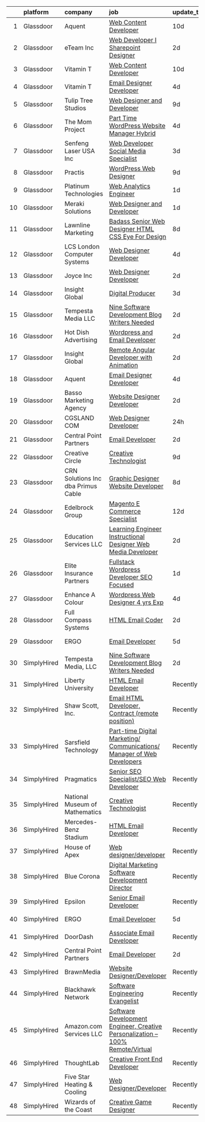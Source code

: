 

|    | platform    | company                              | job                                                                                                                                                                                                                                                                                                                                                                                                                                                                                                                                                                                                                                                                                                                                                                                                                                                                                                                                                                                                                                                                                                                             | update_time   | location           |
|---:|:------------|:-------------------------------------|:--------------------------------------------------------------------------------------------------------------------------------------------------------------------------------------------------------------------------------------------------------------------------------------------------------------------------------------------------------------------------------------------------------------------------------------------------------------------------------------------------------------------------------------------------------------------------------------------------------------------------------------------------------------------------------------------------------------------------------------------------------------------------------------------------------------------------------------------------------------------------------------------------------------------------------------------------------------------------------------------------------------------------------------------------------------------------------------------------------------------------------|:--------------|:-------------------|
|  1 | Glassdoor   | Aquent                               | [Web Content Developer](https://www.glassdoor.com/partner/jobListing.htm?pos=124&ao=1110586&s=58&guid=000001829b1aaea5821d7360d7caed5a&src=GD_JOB_AD&t=SR&vt=w&cs=1_04170a06&cb=1660459593767&jobListingId=1008051207584&cpc=AC285F3A3ECA6BB0&jrtk=3-0-1gadhlbmgi6gm801-1gadhlbn2j4i4800-e08a8f8f348d910f--6NYlbfkN0DMrcEu7yrtATojKJA7cEzGQ3FdRGWLh0CZQInL4ECGI9gD0Wolx9R2EDT7B77c2cRSY10wi-ePXNheSG7gDjxa5FNCFbNmEIeasKKYA0ugIgJ5M5hiwxoAqjcchqTo84j-mAea4vEC6WHXpYSprIu2IMoIXs7a8Uf5aMXHaokhYSKULIbDz-AAjx0EMLIf5oU7z6tyZi9Yk14xp29Llkp76MP4WF1_2p7yzE1S6p8CExnTVi-1_P3DpEYcn25zbwxTuykT-Tttz2_AwP6YPUuKQaOF7KUdiBzQBOaWzSVoezFFPxP4Fdvbk5W68AUqQD3WYDeUjMqQzvia9UHSOO1vzLj5YyITh02_6CB-L1Kk3xT4ZPH34xFrHL5XKKpvWjm-SQExRIxexPHs3v_zNbgUsADd6VtRBGA7PgnWTZA0BCTguqOOTdCbc_m8Z0uO8X4Xgg-9fLBWFBHy-IGBLB1J)                                                                                                                                                                                                                                                                                                                     | 10d           | Remote             |
|  2 | Glassdoor   | eTeam Inc                            | [Web Developer I  Sharepoint Designer](https://www.glassdoor.com/partner/jobListing.htm?pos=120&ao=1110586&s=58&guid=000001829b1aaea5821d7360d7caed5a&src=GD_JOB_AD&t=SR&vt=w&ea=1&cs=1_b69a84f1&cb=1660459593767&jobListingId=1008066878548&cpc=8795CF9063CD573D&jrtk=3-0-1gadhlbmgi6gm801-1gadhlbn2j4i4800-850d932022c0bcc9--6NYlbfkN0Dtmpfj98iB4C0jJJOWen3Era3IQfJzNZ4PFwBIKpo80E20bU78zJ3qEgsYTK5DSPzuclvV91SisNWEKTRqgjREJl8qL5FgOUjzi02qgR1gqdgVoYCVdoiSQWs_6sV0PbQu6hjJGDTziVQRi1HM42vBckjptE7aIC_lp1RQcBvCaDRqAl_A3ENu8PewGKQpueUrpBNZF0hJ3gFU9ApUISULzB_dKIINuwFpACu57_mH6RtOx6SZOvAo3Y5No0N_8wAoI5iP2MpwTbJ514s4JXgUoZIGf-Xx_VENJaob9l75iVcjOSMSYVE3dKVo6HHhXu2ppfEz3mmA3LI-6nFZeRFcXCwv68NhMGCy2hClitW3oW8EgeA-XSN11hH1beFdRgqfsKvtgWlb9kEWmiSGDXH72Gj4wQqOcPu2obvZpGO5XoNE5yTFA4i52iBzJ1foU1_kY8rUZakn5ru4YmRpWZSkeTxj0XRQrRQOY_vkmkuuAK1UU2qBbSetDE6svnXSUqgyRmZk23byWQ%3D%3D)                                                                                                                                                                                                                                     | 2d            | Hartford, CT       |
|  3 | Glassdoor   | Vitamin T                            | [Web Content Developer](https://www.glassdoor.com/partner/jobListing.htm?pos=121&ao=1110586&s=58&guid=000001829b1aaea5821d7360d7caed5a&src=GD_JOB_AD&t=SR&vt=w&cs=1_bb05c748&cb=1660459593767&jobListingId=1008050982939&cpc=654405A9B1E0A9F5&jrtk=3-0-1gadhlbmgi6gm801-1gadhlbn2j4i4800-9b47c492056784e2--6NYlbfkN0DMrcEu7yrtATojKJA7cEzGQ3FdRGWLh0CZQInL4ECGI6k5tN82kdM0OKoro5eXmjo25juUC15Bn1G4cRfi3ZWomLUombBVxYksRzLeiExQ_4Fim0RwU85ePscBrQDtHdwzZP8Ab7NonE8C-l656Cy7HQTPgWnq-6cWRaaH_V60TszySHySGKTXPFNl8PKXmV5Gccqip5gMVZe-8_hqh6-yKxYMIpHHmAv-LAz7YmSuVv6ldQZFrXsvtJmIN970Cw7Gjr4aomCnQ4USRKWOsxo0C8UZMJcBhwx1G0oETMl0VQg4GQZXap-CQwZ2E7BAgTuTaZznMopDWX_2azktbsKXPMFcxuikDW3TKMsOBmQ4t4ZZLFKTsOVSTBXJiEjdxJhBpdAghN5nVDufk5BLPHC--f8QahyhNk74435n8F2UBBMbjjwyPta8TxwoTsX5Rg1XebeBEHPEqbM5b4qqQ6IbS6oiMvOCi5Y%3D)                                                                                                                                                                                                                                                                                                       | 10d           | Remote             |
|  4 | Glassdoor   | Vitamin T                            | [Email Designer   Developer](https://www.glassdoor.com/partner/jobListing.htm?pos=119&ao=1110586&s=58&guid=000001829b1aaea5821d7360d7caed5a&src=GD_JOB_AD&t=SR&vt=w&cs=1_689a7479&cb=1660459593767&jobListingId=1008063446663&cpc=6FC5BA77C9A4CD78&jrtk=3-0-1gadhlbmgi6gm801-1gadhlbn2j4i4800-d4692659256fa42c--6NYlbfkN0DMrcEu7yrtATojKJA7cEzGQ3FdRGWLh0CZQInL4ECGI6k5tN82kdM0cJmh4vC7GggoaDpZF-uGe_M1NRG9meqqrMiqmAibSBPx91WqWCDd7pX7v9No6_bR947IRTmNSOrdi9g-FXlm5MpCL9DmphcIF52SZa-kB9RfDg1t5yECEnkIAyIrslKjp8A7bfe4Vo0IU6--5L_h8bV97sU3jqEYuitSXHEVawgMVNWwUIVN6v8wgd0B_NgXca3EB0lVDtvfMvs5_PpWqLhBVBIxHMlU2EnvFfYRDEvyl8JARuUHeQ1FKlJj5sBM3DAJUZK-6LRnjLbkoXy3jIA42Nyk2553VNB1i8EGqpynDx88rbdSe7XM48YgzZPHaBZdW3YiiPcYUa-ZWtdFCjCSK8W3TMj4K5h7xv8gH3GzRF2grsBR8Q3c3b6RCfTS3xVX_-5WzSEKYJVhqmHy28_FsigHcAoXePGuqzDjfwH3iwfDSxo6fQ%3D%3D)                                                                                                                                                                                                                                                                                    | 4d            | McLean, VA         |
|  5 | Glassdoor   | Tulip Tree Studios                   | [Web Designer and Developer](https://www.glassdoor.com/partner/jobListing.htm?pos=102&ao=1110586&s=58&guid=000001829b1aaea5821d7360d7caed5a&src=GD_JOB_AD&t=SR&vt=w&ea=1&cs=1_a09b61da&cb=1660459593765&jobListingId=1008053123117&cpc=EE82F4BE751B39CD&jrtk=3-0-1gadhlbmgi6gm801-1gadhlbn2j4i4800-66a68536ebef2826--6NYlbfkN0COoXx2nxHvtA1izLE8Ox-kfM4KUiiZET2Bg0Ps5ZbvlsQIhhyaNVvcHwgVzbqD8LdjVOZjFQOYQN3zE4BXJAyIFSvndfwa_99TzOZtbWnRVvjwIuEO7m7j2Ulrp0DEABaF0CE12zPezSZ3wvzUOzl8sjC0bk7XygatiRKUvgwZlhxaXtHKjn52bmk41A8sza9-K5GRMHFyjAwjuh_murlCK8mnYaqc34FH87P7qW97JV_IXnfKuIuSmAkHH6RgvA18udaem3F3m237ObOKPKPXCKVxEcVS-rQ1Q5e4xqCW-NIOf5Bg1fDc_LO0Hv_u4scX3PiZuKAbS56TIJDaML_EoukJp0yoAJDWxrKAPRVqEcbkNYNf8YqEf1QOLqSlV51r1qt_G6c5LlAPmeivbZpFeTKmQGhC0OUrcS-uz-FQNVKvTTg15yUiDaKWrzNcfo4CMvIZm3OO_jdeb8HVOdxhgnWJytp7BgThzGV31ts8eNQcjF79CrSZhdulUtoUSg7Y_fffj1-0ag%3D%3D)                                                                                                                                                                                                                                               | 9d            | Rochester, MN      |
|  6 | Glassdoor   | The Mom Project                      | [Part Time WordPress Website Manager  Hybrid ](https://www.glassdoor.com/partner/jobListing.htm?pos=122&ao=1110586&s=58&guid=000001829b1aaea5821d7360d7caed5a&src=GD_JOB_AD&t=SR&vt=w&cs=1_64338abc&cb=1660459593767&jobListingId=1008063735996&cpc=217C45A42544DB93&jrtk=3-0-1gadhlbmgi6gm801-1gadhlbn2j4i4800-51526ddf96e05bc0--6NYlbfkN0BDp_epf89aHDQhKpPegNJQ_ldQpEFZQsM9OcONMGxWx6pU56EKHF58QjVdAUvn2gU2f5yzB9930gsr5Zr_xze-1fALJfcr5vluw9pBvd9gRwHbYBFcpw_bYZ-hFABK_akEAEhbg5zY0I8IHsog4-8nbFNe_EVeY-Q1xLHdvL48WHP-wpejyWF1a2zJQOHyWYLEuWV1JMHtofaRjkLHlLM0zj-Fw_WFNO2d5p9JEmrTqYBRSLG-N7Cjl8iXaXMblkl3CyIr4YguVNU2S9i1ixy3_zrvuy_SiDMwYAP8vDWdQvJAoaxQYRO7_IfN2smxX1S7qNPipG3tGl_8cM69e8GVLiIOJ8kb4JjIKDrTtdw19Vbw1DNfWhLJ3W5fayn5eXxkNQV8WGUReCEQpWQNntreT8_1dWuh1XR7z4ePpvUinWjDaGHPf3-KGed2rG4I3mxscEsvQRjMzOy_K5ogvZTS0gF5GZc-PWMoi2mqw6wJqlp8zUr1NhyGRV7mtrKWpXVmkh6ZRzJk02XuPrX4dyiiHHmKs5lBak7ObjtUb9LYlhfLWuqBnRlQNNBKnuBasmk9JFlvxOLIYw%3D%3D)                                                                                                                                                                  | 4d            | Dublin, OH         |
|  7 | Glassdoor   | Senfeng Laser USA Inc                | [Web Developer  Social Media Specialist](https://www.glassdoor.com/partner/jobListing.htm?pos=112&ao=1110586&s=58&guid=000001829b1aaea5821d7360d7caed5a&src=GD_JOB_AD&t=SR&vt=w&ea=1&cs=1_e009c6ff&cb=1660459593766&jobListingId=1008065893392&cpc=C3517E2410EFB392&jrtk=3-0-1gadhlbmgi6gm801-1gadhlbn2j4i4800-69604992de81714b--6NYlbfkN0Dx3r3E47sSe5bB3PIy1uzBZvlB7xy2NhfhZMlxQTsxrHvJuYZkuOAOolgM0RwwxFCUzk4WQx86HjZI4gUgx1C0oF6J0TbaPQPyt0QwcdVyAoCHhtnKoCAwe2uWQZDVyb42gfhggtBMSeQF_kTTK4cI21rqjrfWfVy7aWXOh3yapdlN40EuEuEidONbB7P4xOUS82s510hUGUNd5xs1fsQpKorMurlXp7n3qgdqwM4Q9p0JIhfL3_Y5u3FgnCncpk-FM_1JB-1IS1-cMAZ8NIbL-MUJ5VM5E-3p0cib-M1Nqpv_88ixp5wgPzc10CrxH3GgeQhhg79UoZOXhVRXEMoNTrklwLx3p8ymm-dMa4cMTOwOjrPHjJ8nar6caW6i7Y9duuTsv9CZbRox8GAc2ZfN_39MjPSz9vjG5bRJvSN702OFz_3cdXGCDYk4L6DQwiN64Cgtlgz-KD55qD_96W-0XgwqQxrX_95zJUeywf6ID_Hkh3dREDI1MEAyW0ZTiHA6LoRcZ4eQrA%3D%3D)                                                                                                                                                                                                                                   | 3d            | Los Angeles, CA    |
|  8 | Glassdoor   | Practis                              | [WordPress Web Designer](https://www.glassdoor.com/partner/jobListing.htm?pos=109&ao=1110586&s=58&guid=000001829b1aaea5821d7360d7caed5a&src=GD_JOB_AD&t=SR&vt=w&ea=1&cs=1_6c670f04&cb=1660459593766&jobListingId=1008053236840&cpc=BCE4811A78D39AF3&jrtk=3-0-1gadhlbmgi6gm801-1gadhlbn2j4i4800-4709916196b0808f--6NYlbfkN0CPEiJEzZq4I_K6S6Q9VC1QMfIsI0INZ1UYi7vjgDL48QRk5qILklQZyI_X4mMYNn4bS8bF4pxav5LPXvgsu5g7_R9o6wXu4IwXadgRs1jeeQ1nYIflNrybwF9-AhUDNDFtZA2IYsyjXupz4RPFN_xoSt0UQG2LLce7T_DEL3XRQVLVAEUQ6yKr2cGfwoE6Hzjj-t45G-zqoSC7G4lhXLjOrNQhnfXNCMKmMfHG6IMhNbQ4EjUjFZiKFCbbJ6PTvl8WV0dsLRoT5ox8YtA9s0CtxmiXJVmruQJnyZBqurirStLT9HKkfQDLz0aDBBzoVUwgM42IGBW4seqzrm4xJr03q3I31ROevsNbtxypJT358nXyYSaiSuvCJ-FxvRCo9FhAKmRJI7WPgVAJHwAGnmUWkSNPYcRUbeG_MqM-zdSyaH_9WOu0qI-OzG3CW6-NyTreHSTESp0P_a1G8VFQhJfRTzYgV9UmTr9Uk1_OZRvoPGWzLPPuJr_jqPRxtpGFKhQ%3D)                                                                                                                                                                                                                                                                 | 9d            | Charlotte, NC      |
|  9 | Glassdoor   | Platinum Technologies                | [Web Analytics Engineer](https://www.glassdoor.com/partner/jobListing.htm?pos=113&ao=1110586&s=58&guid=000001829b1aaea5821d7360d7caed5a&src=GD_JOB_AD&t=SR&vt=w&ea=1&cs=1_8168d420&cb=1660459593766&jobListingId=1008067991782&cpc=8507CEB59E1C6AFB&jrtk=3-0-1gadhlbmgi6gm801-1gadhlbn2j4i4800-5bea5c2b1ab209cd--6NYlbfkN0AS3oPsAAmCngCu4U51_2RxXyfS7TdWOFtWPOafNW52IwBtI59ZXPdtHojvQioreHV1eCyLClcTIJuHglHXQYGFPrbYLNKjMSYElkp1vDU5B6GRIJ3ntTEZ8wqUdXjiHri8KgFHTcevVO2ME7px7hB8pIZ9k3huWREFH3y7GXAIcILB01STLbx2WRq02-bbBOc-NUWEDDZtRZ6MICwIxVTi3HYRckjLklfYLniiK2diks3L-mxAIL0bIi3RjCf6jAnB9uWb5SlqwB9oaOhH1-EsczmMEwmN8sy_qDznqt6zbrjhDYRrpPzUApMd82fyP7NCd0JT_oVtuJ8aGgDTGgupDzYV7BHVim4oBTS_ahN3IWz5V_lfpPHhJgLSnDyJlEj__nETSnP6_CX1U0jV-U6FnvPrcYMS77ubyfY56ylU_IpIcNq7ahX1q4frDCjWzXABFOvTu3qhZxP9DJuX__dRe_7kVpX0TAztVOlSuONA2GZuBb3GRb5OKXMTynpM_Cn-1lUauyvLVg%3D%3D)                                                                                                                                                                                                                                                   | 1d            | Remote             |
| 10 | Glassdoor   | Meraki Solutions                     | [Web Designer and Developer](https://www.glassdoor.com/partner/jobListing.htm?pos=114&ao=1110586&s=58&guid=000001829b1aaea5821d7360d7caed5a&src=GD_JOB_AD&t=SR&vt=w&ea=1&cs=1_c2791139&cb=1660459593766&jobListingId=1008068704454&cpc=A0637F14311B9419&jrtk=3-0-1gadhlbmgi6gm801-1gadhlbn2j4i4800-d83a7cdc4a7bc7b4--6NYlbfkN0BWi3eEu-Q0UpxkIUpdrJzmOxHi_XGcoZO2CjQXftiTGI9fTokWfZjTPkpzgBplrcOqyZHjR7weLWGZP9pVPTXtxbQM4GjiFQIzgNcOaz68MD8ziUuvfbAlYFK0a3PY8HM8wDQmHW5FJdNn8qx2kIX_xIepT0cRaZIYFYiB7zIPJw8TNVgIJK19Zb5hkFGsiJcTsncNyO3xRNCr2sRQYGMDBhTr-Sw81LaI3IisMBG6DQMjKS6XJZiwjBVQS-oi4K2IyHPR0WQpVvYK0sx6A-_cV5V1ACUSnOJrvAWIKa5qky-ZEbxWLLwQMTaoasRasdgbhM3pvqCJp-A7cv0yAAC0WtniAN-zQ-Yw02dhMOnjxjRC9Wx9HAHBp2u804FJetkAnllcnhAI8ZrohEfE1tQlbumK4PrXWeXq2vNvjPM9MoS-UmeORUXripIRMTUYufsNmsMgsY8o3Cb4bMmNGAr7Km-muMdZRiMIOu8zmK-EuGX1oPBZOLoNwCZeeSvV95yTtPud3CsUV7kL_jQw79ObKKa6d-rMqL4%3D)                                                                                                                                                                                                                             | 1d            | Pensacola, FL      |
| 11 | Glassdoor   | Lawnline Marketing                   | [Badass Senior Web Designer   HTML  CSS    Eye For Design](https://www.glassdoor.com/partner/jobListing.htm?pos=105&ao=1110586&s=58&guid=000001829b1aaea5821d7360d7caed5a&src=GD_JOB_AD&t=SR&vt=w&ea=1&cs=1_8c481709&cb=1660459593765&jobListingId=1008055504986&cpc=EE82F4BE751B39CD&jrtk=3-0-1gadhlbmgi6gm801-1gadhlbn2j4i4800-beedf142bd72e7de--6NYlbfkN0CSgGTbSPgM0xpgWRkp5SRTexU57Zk_6_bZ18eqb9d2QO3Vmky-PrbzlYQ3wGCUptXUfPF7-NvXvZza9mYbdOcC6hgF7vA05YeNAP8nMcVd58MykOY1Zk4RxVsqD3Cp2FwbNOg3AV1XBaQTSUh3o4BlE9wTEcD8xsSEjjOE_ZXOtqi538Vgseyj7N2bcGRZB4WrnIx9tBDs069VoWiJvWLSuRLNyzy02mvdSiDE_IFF-XAig58DbeU1TKSBumJYrvw8YC_IpHfGSrRZwtlEhqDoe74N-080RPjHVh0IUj6V7nUZREdqr0L06Kt9cjS0TYrbbrO4nEy4jOKZM2QSl_q_2iq3UDqGWhYpDvUQ4cbcJ5bm9-lOAHPJMl_u0N0WHsvLkiw-d4EAo7XLXotZ2iLexhZk8YHH7I6LYvUQ5VYy0vTVplUP6LQfSAcDPVz9GofE5uLskQ6viZ1D8m6UiJhLfzYLDkHUWwWZOTsO_2oYVEh7poqUpRlOtcURIBqbxHkJFcHD6EHAEjWs2yEoKO6jQ4emtABBUwPjjSI5cvtm7g%3D%3D)                                                                                                                                                                                 | 8d            | Tampa, FL          |
| 12 | Glassdoor   | LCS   London Computer Systems        | [Web Designer Developer](https://www.glassdoor.com/partner/jobListing.htm?pos=116&ao=1110586&s=58&guid=000001829b1aaea5821d7360d7caed5a&src=GD_JOB_AD&t=SR&vt=w&ea=1&cs=1_ef2429b7&cb=1660459593767&jobListingId=1008063244829&cpc=76BDADE3D6D9A820&jrtk=3-0-1gadhlbmgi6gm801-1gadhlbn2j4i4800-4a5d56286f155313--6NYlbfkN0CckLY1Y7Nzm7RAXoTq-bvgsovIKUj47znE7HlWw5vlrDWT7l6GaPFsZiavTqzdiZcfoYdspEvTHUkTPwqkpDyJcIlI_ubAh2VDXGpI93ZAN2Vumx5TnwcS4onmVjjsC2kdIR9lIWl7teHjPzRWr7pIgd-QG4TNheNrl-faXpoQscY9VDIZvbct9_-D9WrMzlKxu_9epyxtxqwMUNb4l3IqG9csShVJMHyY2QCU4xCJYa1y9dybCUjmSA2EOU73cvpjnCn_eWS0rRqlMVI-yNUkzJ6Q8jynFV_VuBXMLmE17x9YHVaDNtHRrQN7ftkrp6bQ4iawhIR_CUomwb7SF5UDLvL4pUWLIWtDsWNbjnN0hs9zm51UAKnVsNw1lhbWflb38X600CrbaRViZW3B0c5uYhtL3_b2ngANzNN9qJs9gUL8BMX3qY4iv5tha8fFnvrINij-MsCDoWzM-K9QniqPOQ2BGXWo5wfc7VcZb9Lhdj0qbUhONogK3CBq4ffQ5hvKCzTyzejw8QuIeVuV6tnfxpAm0FWwwxkpyUHHBFSJkah8awXG_rO0qEicSFH4TJZ8UPx6zpOoxOkLTuep95bM_WDWvvDSP1MrK2-n7QSMN7AR_6Wq49OQjfNTJheot7x3NSaBv5OmY24EzXIAuxoQdT4WC66a0RPsjtpF4ljSJ6QdTOY-1ChLwm0Aa759m43hAk04b2UUJn09sw4Fqto2H0lDAijfyGawgqXOWspzOxqDOOMxl5gPlHqNb_iV29o%3D) | 4d            | Cincinnati, OH     |
| 13 | Glassdoor   | Joyce  Inc                           | [Web Designer Developer](https://www.glassdoor.com/partner/jobListing.htm?pos=115&ao=1110586&s=58&guid=000001829b1aaea5821d7360d7caed5a&src=GD_JOB_AD&t=SR&vt=w&ea=1&cs=1_ab6aca0a&cb=1660459593766&jobListingId=1008067001313&cpc=9C2286EA3771AAF6&jrtk=3-0-1gadhlbmgi6gm801-1gadhlbn2j4i4800-0808452861b2c58f--6NYlbfkN0Bd-kcuCQtFSZaFOpNra10QcN4twG3O5kNaxw30qdscHvBfYwwSa5GmMdPyP8QE6nGOfWwoY_1AmoA8VgAJ6Er8qBxw7QX8yd33JOFdofVfwyOzL81LDE4BaQkTu1pS48yJ3cdwzEyXCcKmOw1qy6_GaqQYCuYHoOC5xSTBzAlRrHI8ZX8tiAZsUoLnJV15DiqAl-6oxhjfGjb-9pSNMP5SPA5QWXVEyATjz60YfMDK90vgEo3HW7mAVhV66Cdux2Lt9J9-6CdG7tNFJGWAnGmPhfYXvKTrWoVc9NTizgk7waz9_cA7E7wAzkIcKDMkCMpFPL9TzAcoVwakpx0V1S5_v1s6yMf74p96vyCEPvqXHoeQZv__WjK3SlB9mq6KoCm8x7jjBz8R9MKcMIAMmEElAuUmITd6WlJMVDwQzK9NmhN_bOZK7YKMjZKFD2z1LxvoGl-JfL91GcUc7kEZNXfmrfKKpz0qRytB5FZyy8qItP55MIJN1b7FSK49zyaLtck%3D)                                                                                                                                                                                                                                                                 | 2d            | Pittsburgh, PA     |
| 14 | Glassdoor   | Insight Global                       | [Digital Producer](https://www.glassdoor.com/partner/jobListing.htm?pos=123&ao=1110586&s=58&guid=000001829b1aaea5821d7360d7caed5a&src=GD_JOB_AD&t=SR&vt=w&ea=1&cs=1_31cb2f0d&cb=1660459593768&jobListingId=1008065149249&cpc=F41FEAB56D215062&jrtk=3-0-1gadhlbmgi6gm801-1gadhlbn2j4i4800-ce36b141f22d5496--6NYlbfkN0BKkHZu3wF05EeDimN_p6sYpKCMArvwa95YdH7UpkaBCoSUOkIYlUzf1Pb6Z78DI6NYp2c0EUd8Ub1ij7G3-6hHgT95PpZlrvnSOmuCMoxs5mGj0ULylIxlUCYDvYCS7-VDtSZ8EK7aglIsVCwREydsrprgivbk1Ig5oV5zQSXie93MTMf-6FiZL7e-tgMjNVHzq3s1d4Sm9XXjncxmykkj6VeEm9gv9yN-dSakjKGiAS6_OS8M7zb4sR7CJxaFZ0NiwLgD1WybUPIhJiLBDRsZk4X-lVfh-IZ90g8B3WGS_xpFl4pGzBYPt3TO28f1Fv6E_2q-FoyIYv5cyeSX3NXeKHNzoUUkEd43UEDI7vB2NJ7vSgzD5niKbp1TJ4cA_Dj1B3W0NbxzbyseHBbpmhbhFuXFSbYftiK_4p615eAfHyN0_vRCYYBu-2zapvKhrZlWTU6XXDk88qm4bWZF1vh0BgyBzhzIxXb-Jqx4rx4gYHFjUFKwsUIPkUa_1qyvKoZeZxB_FHNlPQ%3D%3D)                                                                                                                                                                                                                                                         | 3d            | Remote             |
| 15 | Glassdoor   | Tempesta Media  LLC                  | [Nine Software Development Blog Writers Needed](https://www.glassdoor.com/partner/jobListing.htm?pos=127&ao=1136043&s=58&guid=000001829b1aaea5821d7360d7caed5a&src=GD_JOB_AD&t=SR&vt=w&ea=1&cs=1_ab294d5d&cb=1660459593768&jobListingId=1008067178713&jrtk=3-0-1gadhlbmgi6gm801-1gadhlbn2j4i4800-36d5ef8513ec303f-)                                                                                                                                                                                                                                                                                                                                                                                                                                                                                                                                                                                                                                                                                                                                                                                                             | 2d            | Remote             |
| 16 | Glassdoor   | Hot Dish Advertising                 | [Wordpress and Email Developer](https://www.glassdoor.com/partner/jobListing.htm?pos=128&ao=1136043&s=58&guid=000001829b1aaea5821d7360d7caed5a&src=GD_JOB_AD&t=SR&vt=w&ea=1&cs=1_e0ce7b02&cb=1660459593768&jobListingId=1008066852441&jrtk=3-0-1gadhlbmgi6gm801-1gadhlbn2j4i4800-b745639a21adae98-)                                                                                                                                                                                                                                                                                                                                                                                                                                                                                                                                                                                                                                                                                                                                                                                                                             | 2d            | Remote             |
| 17 | Glassdoor   | Insight Global                       | [Remote Angular Developer  with Animation ](https://www.glassdoor.com/partner/jobListing.htm?pos=125&ao=1110586&s=58&guid=000001829b1aaea5821d7360d7caed5a&src=GD_JOB_AD&t=SR&vt=w&cs=1_87a37e8a&cb=1660459593767&jobListingId=1008066813577&cpc=3BA4CE39D5B5DEF5&jrtk=3-0-1gadhlbmgi6gm801-1gadhlbn2j4i4800-2a90f6a883e9f47d--6NYlbfkN0BKkHZu3wF05EeDimN_p6sYpKCMArvwa95YdH7UpkaBCqc7l59Erwqcndx5JU9mG0S8gitF-TU1a8-f8oIHdU1U6utjVsBMWv2ByMvywUn2j4kvSJXcJEZ1d-TaiVRlyYiBAUeQNatom_7RAX3A9AGre0OiGbBNEt_xXsGQ9qJPZ38ZlNkcHU9PZEeZEhAQ9F-Ka9BatyHGlTrFCeuWiu0bzsDBiftOw1SB33-VVwgVMJ2hHAOEjiwmvGJXgkYnTbhc8NrQ_2CjOfiwDYN2i8R0EJNtwW0of81h12_Iv5mjMzbgIjumiO4TgXlcOu9rCWyzcpY_RY85ZBdNU26a9gxXC5Zf8KpwZtscXVE72X74ZINScLZcx9WBJ8FgrATtVcs88WM7vaGpCfVwox9i8Hn6mD650hWK5F-qyUyCF4fjpMdC4IajDelxDYaqntmHhvAr-HxKYXzWxP-gODNbu8J8HXIVgGqNX1UlRFNi8Ens9g%3D%3D)                                                                                                                                                                                                                                                                     | 2d            | Columbus, OH       |
| 18 | Glassdoor   | Aquent                               | [Email Designer   Developer](https://www.glassdoor.com/partner/jobListing.htm?pos=118&ao=1110586&s=58&guid=000001829b1aaea5821d7360d7caed5a&src=GD_JOB_AD&t=SR&vt=w&cs=1_fdd5aa7a&cb=1660459593767&jobListingId=1008063506203&cpc=FD1C1DA32C38CFA7&jrtk=3-0-1gadhlbmgi6gm801-1gadhlbn2j4i4800-81f66ac0617ac308--6NYlbfkN0DMrcEu7yrtATojKJA7cEzGQ3FdRGWLh0CZQInL4ECGI9gD0Wolx9R2v-Aex0-GK07CFRXuAyVUqqDdWqgnAY3f8fv_frR8awgIXiu3YXjZJb5Frrci7jPiqg__1ogudDJ5yzLZW31j0btrCAm0bBUqxkfuA6zQI6q7AH0oojmb_Nd3WNSTA4h8n-3lgPTuQ29G-nRp0r87p2cTskNWl3XDXLZB0IufmyNkrkbYkwBZPWaGMvNa9vGuE_wcHskLR1skq6Uq1h_xFlG2sRxmoxajHYV6hPezGJhGPgEnKdAmpTg5E_WFOmclMHfSJUe_yWOLIsYmqI-kNmGQf8X7tqj2iuRoPiUJ69IGerua7cUe4511LcRw9A2K_zD0B-_kpinr_ddwu0goX6WHR3bW8DJmubbX73jT07dHVXc3Z7tp5n2Eyh4Tv3Pn1dGwwc4KRHLpxAc_GYUJkQ%3D%3D)                                                                                                                                                                                                                                                                                                                    | 4d            | McLean, VA         |
| 19 | Glassdoor   | Basso Marketing Agency               | [Website Designer Developer](https://www.glassdoor.com/partner/jobListing.htm?pos=129&ao=1136043&s=58&guid=000001829b1aaea5821d7360d7caed5a&src=GD_JOB_AD&t=SR&vt=w&ea=1&cs=1_2ba25e96&cb=1660459593768&jobListingId=1008066904154&jrtk=3-0-1gadhlbmgi6gm801-1gadhlbn2j4i4800-2bfbaae31ba82f2b-)                                                                                                                                                                                                                                                                                                                                                                                                                                                                                                                                                                                                                                                                                                                                                                                                                                | 2d            | Rochester, MI      |
| 20 | Glassdoor   | CGSLAND COM                          | [Web Designer Developer](https://www.glassdoor.com/partner/jobListing.htm?pos=106&ao=1110586&s=58&guid=000001829b1aaea5821d7360d7caed5a&src=GD_JOB_AD&t=SR&vt=w&ea=1&cs=1_16c53966&cb=1660459593765&jobListingId=1008069997383&cpc=E521981D00147CE2&jrtk=3-0-1gadhlbmgi6gm801-1gadhlbn2j4i4800-1eb7c62a6dd77b1c--6NYlbfkN0Bo_CM2a8GgFIiw_-9fb5ug3xmG_MFCzpxBl7ntROtVZY8vaamdbhFsCHF652wRWqSxz3P1U2AKrA8wBLfY27R5xMW-gJno2M4uCrk4p24w8j4881HKVtN9cbt7VbXrczDjCDbGrf_oTgx06sf2nKVTm_r5gGqPqxpkOOPb4djUwgpLDK3YJv9oZ8dezDMXcNULlRNWV6RGzoRw35xjNPW3jNEVjh1a8dkwtyIk4qkrNNBMpRPpb9qvuYeiqQArOQlb2OKM31RM6-sAb_Iyw_Xr6JaRRhLJompGZSmmmNJsrl8I3oARkOgwKRDCdWoSe0mCfrUZAa9jqLQHwi16I1SpM-jxebLdcwLF5XLGqWXY4mBjcP7GrD5dwvj1fEMwshdwgOAlFVY2j47z7VbiMEw7EJJk4YapWJKH8yAVGiapviEe8j77-RWbDPImb-BawMyS4slNB9LVu-V2hgFl0Zw6PxoJ0B68bCKtQmMbK-yKSFvC8_ZXLHVyA9SF5JOX9xCZ_l_26WuVow%3D%3D)                                                                                                                                                                                                                                                   | 24h           | Los Angeles, CA    |
| 21 | Glassdoor   | Central Point Partners               | [Email Developer](https://www.glassdoor.com/partner/jobListing.htm?pos=111&ao=1110586&s=58&guid=000001829b1aaea5821d7360d7caed5a&src=GD_JOB_AD&t=SR&vt=w&ea=1&cs=1_17dad97a&cb=1660459593766&jobListingId=1008067578329&cpc=6945AE2F4B03E059&jrtk=3-0-1gadhlbmgi6gm801-1gadhlbn2j4i4800-cb5c37b57506c4cb--6NYlbfkN0C7S9erXqx7onWRBVnfrkvHoJft5r7GnmLgqRoqw23W0bmUO9QnFCocfBJGWZ-Rd9YnbfUBmpfNI6OE7OPMoaTy3bobSAbokAPXx8v1lUgu71Zikzzx4NIe4GEjkFHey5E1PI9OoujalNZzWJzyFtcU84eN5DfTPtvWR2xCV4brYYimaBxJCYXT_SgI8dM4pWA6D6k_LPFWYUKgCKop92IsbzTMemnlIRpD-YgvMIZ8m_WiHUKU1eG73ZjRfsOGMmXA1m_niRYZW6QFysdEqJnEdFjDWFPIWTZgeMNGGT9LHUcfV6Z_dRRnZ6QleapR9TBAOr54vOD7k9mv-w7TYEMrMhEITt_-2uwWMRKPNvhLk9SCkmOibqBg_S-HZiONc8QIvS1hUXlYesrVE3DT2K9e4ykYy45H565OgQ7w46dD5yMjFMggDE6_DLtno5sN2dwLvdfr7L4YxUnuxhqu7MKWehNh9WlRSN_cu3twX8zq-8QkSbklGTphLXf8LN_4tzzeEGOPx_wV1TC6MM3bm8Ps)                                                                                                                                                                                                                                                      | 2d            | Charlotte, NC      |
| 22 | Glassdoor   | Creative Circle                      | [Creative Technologist](https://www.glassdoor.com/partner/jobListing.htm?pos=117&ao=1110586&s=58&guid=000001829b1aaea5821d7360d7caed5a&src=GD_JOB_AD&t=SR&vt=w&cs=1_97a05aad&cb=1660459593766&jobListingId=1008052746547&cpc=59DEFF8D475298C3&jrtk=3-0-1gadhlbmgi6gm801-1gadhlbn2j4i4800-b74225bc8c59c95e--6NYlbfkN0BPwlZa85gbT4Q3XYQoU_uQn0Qmw9zd_9UNfmcwtqAVud1yvyq1Z4UAlx1bxhDUi3LksnLBypyz1ki1AYlpqBEOtzLCLCRpEUWiYZAxQp35ZwbGwGgfIipNjYJRWVKtqW2P6n0tnODntoOzONS9wOCfDiQdRQlv6VB3BbCCzTOWuAoncvqMQiMP_VPdrxHxlzRy3yip_sJLUA17N9u8mozL8IiZftSHEU-vo9vpkYr00_GRhWxfPZBW2S-wR1XFTPANyPpFfqVZMaHkDMPSgdNOTGP-lwkHUxZZ41a3aHkh7DuNFcNFqVLq1w3cs9Ce7o5HBnC01M0AxIEgsEs2NBJdgs5zyEQkOzsioCCPqtu8PoOLmqDn4zBoNLrY8rTFWinLYb7EsInHzssCbaWYLdd6m0WXQUhB55dLHdX8i1oMdt2qcMhoCqintHAVsVKVpEIuURXCqDmRb6Rqp-47Kw6od6hpxxi6C5WAwodZCla3UsS4z8U_ofFSoNt29oc4I52_JsDqftNg6A%3D%3D)                                                                                                                                                                                                                                                         | 9d            | Seattle, WA        |
| 23 | Glassdoor   | CRN Solutions Inc   dba Primus Cable | [Graphic Designer   Website Developer](https://www.glassdoor.com/partner/jobListing.htm?pos=110&ao=1110586&s=58&guid=000001829b1aaea5821d7360d7caed5a&src=GD_JOB_AD&t=SR&vt=w&ea=1&cs=1_6de48450&cb=1660459593766&jobListingId=1008056080475&cpc=878687325D2A5CC7&jrtk=3-0-1gadhlbmgi6gm801-1gadhlbn2j4i4800-973e989f4417f753--6NYlbfkN0D5TrYptuxfAGGY-xyw_cZcYoKArTSbIFk24Z4F8mcy7RpumEUPQ98v5su64To6qgV5eDU1_1WPD5bBATlsZVrDRiIGNWZcwHNqZ7vumuuoGUezQTzJp-nE2ur4DoNDQ_ICv5-FXY1CP1JdBLpJkVkiy-3S_vSR4w4vjAcdJaK3rzxfRrLG5ZHqG6T8kdIsdm--ci2zRHVq9iuvhY_8Cvo3RMxY2ODa5l6-uUf9f5WlcTK2tH-shcYlPNOe6L-btDsY_YUxCbdk_5K7WGMLgQUI-d1vkFaXeUn2d4O9vL8n-VRb264rJ1Nid-VJPWOQfqyGPw2qu8uunxm7-8NFia0wmDtpzvgZ1M7O8wcFwWmbqC3RbvGtVU8WcnpflvESagBsXdDHTcFAh7JxUEqm50Vo7eYyWtcgUrP5Y3UHF7Vduk3bLW7BaUBZH_1_NDL3i-oVdDz2hWFqPQfCeUkpskkH-4evR5mDnCjWnrsvPnYtkZaDkmfq-iYYiADFChAynrdXnfcj2gJmYm-YPYBkZmLy)                                                                                                                                                                                                                                 | 8d            | Lake Elsinore, CA  |
| 24 | Glassdoor   | Edelbrock Group                      | [Magento E Commerce Specialist](https://www.glassdoor.com/partner/jobListing.htm?pos=103&ao=1110586&s=58&guid=000001829b1aaea5821d7360d7caed5a&src=GD_JOB_AD&t=SR&vt=w&ea=1&cs=1_2559af78&cb=1660459593765&jobListingId=1008044867480&cpc=90E10D0C903B794B&jrtk=3-0-1gadhlbmgi6gm801-1gadhlbn2j4i4800-ea83f2a0ce35e4ca--6NYlbfkN0CNWKcFfkGQQ-uLv54dHoXg_p6I5maePpCPJ9vPczN4TffduP7049ZLglMHpREsBE2ibKA4D83X_EtFfifXnHWl0h7cIXYEk9My9KfqwIljjIuGAdW57rnSDGEiW84VCH_uXRlq3HmhYNhhAcmUOkSNJJ9GFwda-sUSLhaybITUhr5BGLEK1Ct-61BpK5f5yoE5dklAOZUj_RWyghnIhKv6tyQMRnp29chmg0PE37_rxjErf8eS7VR-CZ6FwmPa_nykSKvxqlrNKlMbFAp-cZQtHJasso5STg2IfknOJWNaO4Lvefzv_NGRx8bqj8JTnIBcCuQ-aMuJ7jjOXulrS8R0hkdQeyGQhxUsLeVfDVBSO1GVXCwdZRakMg6bYlba8nkhGPvMGHPbjiZrPQkFRSyyPC7zgpwqMs_QPaJUMhaQmV4a6I5ucNVUrzWIXWLzV8z8OTvUSjGCeDxFx9viNJ6trgLvNSr-XQRJ3ceRe-crvAB-9BgWiq6yEs9b90EVsx7RJ4DPqIaRO0NErhhtDT6a)                                                                                                                                                                                                                                        | 12d           | Remote             |
| 25 | Glassdoor   | Education Services LLC               | [Learning Engineer   Instructional Designer   Web   Media Developer](https://www.glassdoor.com/partner/jobListing.htm?pos=107&ao=1110586&s=58&guid=000001829b1aaea5821d7360d7caed5a&src=GD_JOB_AD&t=SR&vt=w&ea=1&cs=1_a4b5dfac&cb=1660459593765&jobListingId=1008066909758&cpc=786328B4A40DC555&jrtk=3-0-1gadhlbmgi6gm801-1gadhlbn2j4i4800-284ba06f55818617--6NYlbfkN0Dx3r3E47sSe5bB3PIy1uzBZvlB7xy2NhfhZMlxQTsxrHvJuYZkuOAO8NLLpNPBDlQBy4YI4dsf4M481fjs1It8XAaLgfPVg7O7wLa6K2KfRCWJoG51uykFd2Di0ygXpNA-srD7yrKq1su1AgZeI_95v-CZJV-jW6xG0yKeZuZX51yvGqzDPJW644DgL4OgIKmg0I82k02NvJR68edIHy4IATt7G5xn7IyRxL1fDqX6YJsVZRi7Pr0RHLmx0KWC_Hr6B7rMMr8wlHt_WRlCy65T8nqQom8ULLKYn5iARPvCkFFLWJBMdN3JU246a0CQY6dhodafDJq-q-d8SiIYtGmpUdpFC8184zZbTwba-M6Z6McXCfbXUnIA005HCBtGeYdx6qfAhkmqTVehPaSGbprynwo1tXwBbpK6BE_4EvNGJXWfHoAFUXWgTPIsQ3OWRzwiy5AdaJlWkoeH4fQa-PDpxEylJHv38cUYgZDB1TfRv2E6PrEH9t6VRa1dtxfYvBFAMRDnHAJEzQ%3D%3D)                                                                                                                                                                                                       | 2d            | Draper, UT         |
| 26 | Glassdoor   | Elite Insurance Partners             | [Fullstack Wordpress Developer   SEO Focused ](https://www.glassdoor.com/partner/jobListing.htm?pos=108&ao=1110586&s=58&guid=000001829b1aaea5821d7360d7caed5a&src=GD_JOB_AD&t=SR&vt=w&ea=1&cs=1_464bb385&cb=1660459593765&jobListingId=1008068632618&cpc=76BDADE3D6D9A820&jrtk=3-0-1gadhlbmgi6gm801-1gadhlbn2j4i4800-0a363b8a5fe5bfbb--6NYlbfkN0BHIfC1zsKGIu0R3teaIu8liT7fbRNLaQeDQfcPJweUK16HKW-DuQbyMozniy0mS2X0MH_6Ts-V01WqyWP3f_kDRltLPzh1yObZp5PfJnsQeK6IPNEKzUofubqlOhzgIYqefWJiLgHoWGpdRWqPvN0gyNrgUlwKhOcojv_Ih8WLHnCiKYpMVEkvy0vhzRi-BC_tJpYOuj8yrHvDNssxMCPjR798bVzZj9lS5YPiCmaOSbnxufimgpV15sdMao6LPuZW8RwlLq5XPjqrPke91UGS855TdAQWLbrXFOZEU_n9HhCauPboxKalJJR6TLJmjt6A4bo70IQdJI--eGpsPvGBHH3AyYB7v7VVRETw7NF6j7gnGvQgl2s3hKYyKV1Pg-sBQIE5AT4u4nDnv4qMxPHi0lgNstpjrqqex-NsJvKU_GYd-ebT3thRtDFpkiMUupUFQggxVwRUgKCXn8fXd8JGtW7DZkzaTqhObQPnXjr5AyihOYO7lX4KAUdnsN8lS_ZV9gl0nA16Ig%3D%3D)                                                                                                                                                                                                                             | 1d            | Remote             |
| 27 | Glassdoor   | Enhance A Colour                     | [Wordpress Web Designer   4 yrs  Exp ](https://www.glassdoor.com/partner/jobListing.htm?pos=101&ao=1110586&s=58&guid=000001829b1aaea5821d7360d7caed5a&src=GD_JOB_AD&t=SR&vt=w&ea=1&cs=1_88a3e384&cb=1660459593764&jobListingId=1008062904023&cpc=31706B78493F53AC&jrtk=3-0-1gadhlbmgi6gm801-1gadhlbn2j4i4800-58f43cf4566aeb1e--6NYlbfkN0CHpSnjIPxMtekS58WZl5Olhjo2iWL5RjE_Boe0ccr3Ft9slSUHXB-2OIAXpfDlkbP1F7x1Hs5Slk2Gaj4fELYbB5rFnXuPHUbGa8o25M9nR6WwXaLOUWWfrDC-pPXKZkyilR9axdizTqfjawNpTyeKNjwnAw4PRj6J6XByRxMVLfAlmHg5qzce5mXvDCQLHs8SyGRH8jAoAkc-xFIL62jyWigdUpP-Do31GGP9QOsfbbhTw604liqlCQ7FQ4K4jleF0sZmZbP4zncdA9ZcLvVCREyJg92QQYBQumV9kwDvoIoy51eLr7HbcWpldGr_z0j8N_gkx06X0Hzs7QTmEM8nZ28-gmlpcb1NyLfG_f6Zjb33kVOKN1vnUu56zX7OT1cAQseNbUA0VAu6ryS0HvUEgl878alj36g-ue6pwV8wGNHcZzqGzbK6oka_2tVY_udbbxezmiyvNPWiNZq8QKE2i3fclXVYEETrVi7akWcFCqsTgE9FJS_0eCQRgvJVe8OOj7uWEFlaMRyNImanncGm)                                                                                                                                                                                                                                 | 4d            | Danbury, CT        |
| 28 | Glassdoor   | Full Compass Systems                 | [HTML Email Coder](https://www.glassdoor.com/partner/jobListing.htm?pos=104&ao=1110586&s=58&guid=000001829b1aaea5821d7360d7caed5a&src=GD_JOB_AD&t=SR&vt=w&ea=1&cs=1_da261547&cb=1660459593765&jobListingId=1008066832509&cpc=2F2C49D632A77FE0&jrtk=3-0-1gadhlbmgi6gm801-1gadhlbn2j4i4800-770480c85780e4a7--6NYlbfkN0AF8ENPOBuFSjjsZ3LTo961cyaBQw6f62Zhitls36825V5NZN6QbzcJA4DZsauo0hgU_uPBLru0FGCTQ85cOPpMDa3nYKnmkGpwhqXoEtLhBWCKpYJXjeHs6jHacXWpy2ASKGfbmwPrrbeaJ4tIrYCm-k6YAlJ42XIQg8ZzgGQlZ88WIxXrZSD4qeTV8oc9wu7HLDtN3OhnA8ntyo9mYlZZ5ykrMkwAtkXICGgmpXUvj_Ti2T1ykB7IWKnAZet5481XKpkAhy4TkXYt5UFucvXK_968MJ_8pNRsLsb0gLgRZbOuB7wKRb6301gQZ80AZ0xRQhubWRlmI9b1R6oInHh9JFXkxIusnmNsPPrr_3aTmE-8Z0xIzt3kYchpZ_4kC0DW_4w4lApFFwddo3MP_hhnlV9Tj599ylgVd-BEYjhiLam0NMSrvC9acOlyiIPSvpBI-NX3kN5xPm5IuJF7A_kFPLdrsnuj33eSC9m1Unb6LV3DyPFfSz3olkKDvT6r5AgUz6lvgxaKZkQ-p9zYg6nt)                                                                                                                                                                                                                                                     | 2d            | Verona, WI         |
| 29 | Glassdoor   | ERGO                                 | [Email Developer](https://www.glassdoor.com/partner/jobListing.htm?pos=126&ao=1136043&s=58&guid=000001829b1aaea5821d7360d7caed5a&src=GD_JOB_AD&t=SR&vt=w&ea=1&cs=1_62983d79&cb=1660459593768&jobListingId=1008060746038&jrtk=3-0-1gadhlbmgi6gm801-1gadhlbn2j4i4800-e4d72efbf2b86f65-)                                                                                                                                                                                                                                                                                                                                                                                                                                                                                                                                                                                                                                                                                                                                                                                                                                           | 5d            | New York, NY       |
| 30 | SimplyHired | Tempesta Media, LLC                  | [Nine Software Development Blog Writers Needed](https://www.simplyhired.com/job/KiUcCHvCwlRkjCnqM25N9qJ96M2CXy2SkSHH8F0GuJxFNn49BIbbSQ?q=creative+developer)                                                                                                                                                                                                                                                                                                                                                                                                                                                                                                                                                                                                                                                                                                                                                                                                                                                                                                                                                                    | 2d            | Remote             |
| 31 | SimplyHired | Liberty University                   | [HTML Email Developer](https://www.simplyhired.com/job/eiuqa-nYZj4HuvTLRRJ7baHagOVr6te1yaP0tpWemQUOxM68dGFAMQ?q=creative+developer)                                                                                                                                                                                                                                                                                                                                                                                                                                                                                                                                                                                                                                                                                                                                                                                                                                                                                                                                                                                             | Recently      | Remote +1 location |
| 32 | SimplyHired | Shaw Scott, Inc.                     | [Email HTML Developer, Contract (remote position)](https://www.simplyhired.com/job/lp97AwzllwqjS1oXYQVdk_sx_ANbNmrf_26-hefBENEAnwkJ6YFw_Q?q=creative+developer)                                                                                                                                                                                                                                                                                                                                                                                                                                                                                                                                                                                                                                                                                                                                                                                                                                                                                                                                                                 | Recently      | Seattle, WA        |
| 33 | SimplyHired | Sarsfield Technology                 | [Part-time Digital Marketing/ Communications/ Manager of Web Developers](https://www.simplyhired.com/job/macHK6dkeEfQn7hPYSxYcVYl8ceCtRP3O8HbIY1wHx7dXf80-SWHvw?q=creative+developer)                                                                                                                                                                                                                                                                                                                                                                                                                                                                                                                                                                                                                                                                                                                                                                                                                                                                                                                                           | Recently      | Remote             |
| 34 | SimplyHired | Pragmatics                           | [Senior SEO Specialist/SEO Web Developer](https://www.simplyhired.com/job/YThmy1pqQZWCN6NpVm6jm_YsyMddiBHbrB2fuFAy04LBN_GxOXbL2A?q=creative+developer)                                                                                                                                                                                                                                                                                                                                                                                                                                                                                                                                                                                                                                                                                                                                                                                                                                                                                                                                                                          | Recently      | Washington, DC     |
| 35 | SimplyHired | National Museum of Mathematics       | [Creative Technologist](https://www.simplyhired.com/job/0U6H0xImnvO0G21ZJ0OVRC_e2HpXeCxX4pMNov7zSsf6hHnXR4jADA?q=creative+developer)                                                                                                                                                                                                                                                                                                                                                                                                                                                                                                                                                                                                                                                                                                                                                                                                                                                                                                                                                                                            | Recently      | New York, NY       |
| 36 | SimplyHired | Mercedes-Benz Stadium                | [HTML Email Developer](https://www.simplyhired.com/job/fY2w_fRRswCzqrXijLXSH2JBF89JdcDfj5Fo0QCk3zhuXbCXVpOY3w?q=creative+developer)                                                                                                                                                                                                                                                                                                                                                                                                                                                                                                                                                                                                                                                                                                                                                                                                                                                                                                                                                                                             | Recently      | Atlanta, GA        |
| 37 | SimplyHired | House of Apex                        | [Web designer/developer](https://www.simplyhired.com/job/YJueoD5bSXOr60QHhlpMxkxCVIr8bGAKaywTp0qLcD4mgYU0ZELf7Q?q=creative+developer)                                                                                                                                                                                                                                                                                                                                                                                                                                                                                                                                                                                                                                                                                                                                                                                                                                                                                                                                                                                           | Recently      | Remote             |
| 38 | SimplyHired | Blue Corona                          | [Digital Marketing Software Development Director](https://www.simplyhired.com/job/hPsHsnAjKCh0H1tG6q42xw8rJxxzGyDEmZGKqFnK7t5E4Akx_bj1eA?q=creative+developer)                                                                                                                                                                                                                                                                                                                                                                                                                                                                                                                                                                                                                                                                                                                                                                                                                                                                                                                                                                  | Recently      | Remote             |
| 39 | SimplyHired | Epsilon                              | [Senior Email Developer](https://www.simplyhired.com/job/9txWxA1I6sO7lzpwJQLodGfOqDLjkdHUo95vkgBr9GMCQpUKLI1wZA?q=creative+developer)                                                                                                                                                                                                                                                                                                                                                                                                                                                                                                                                                                                                                                                                                                                                                                                                                                                                                                                                                                                           | Recently      | Chicago, IL        |
| 40 | SimplyHired | ERGO                                 | [Email Developer](https://www.simplyhired.com/job/J62yZD0SvhSGL2nvYXLIlG1nEH8YPt6VLGJOGEp4xMMcJa3UKrrWoA?q=creative+developer)                                                                                                                                                                                                                                                                                                                                                                                                                                                                                                                                                                                                                                                                                                                                                                                                                                                                                                                                                                                                  | 5d            | New York, NY       |
| 41 | SimplyHired | DoorDash                             | [Associate Email Developer](https://www.simplyhired.com/job/3-sI4xFB4j1ZMlm8C0d_VcFiPn0EIrIM7HEUuC5297MqjbK0eBGRRA?q=creative+developer)                                                                                                                                                                                                                                                                                                                                                                                                                                                                                                                                                                                                                                                                                                                                                                                                                                                                                                                                                                                        | Recently      | Boston, MA         |
| 42 | SimplyHired | Central Point Partners               | [Email Developer](https://www.simplyhired.com/job/ViwTCvxRnRxX8Z7l0gdrRT6T5IqHmdhWcJeUbGU9CkT8AchWYkDvJQ?q=creative+developer)                                                                                                                                                                                                                                                                                                                                                                                                                                                                                                                                                                                                                                                                                                                                                                                                                                                                                                                                                                                                  | 2d            | Charlotte, NC      |
| 43 | SimplyHired | BrawnMedia                           | [Website Designer/Developer](https://www.simplyhired.com/job/78BxKl1R6BpfuVu8Kpk-1cxMOjiHDgxQMPxrbQ5J7eWU9PbYxXCHNA?q=creative+developer)                                                                                                                                                                                                                                                                                                                                                                                                                                                                                                                                                                                                                                                                                                                                                                                                                                                                                                                                                                                       | Recently      | Albany, NY         |
| 44 | SimplyHired | Blackhawk Network                    | [Software Engineering Evangelist](https://www.simplyhired.com/job/nRYwvqBjIXpAJ0WD0GpV7MmLGEu1oK_iVLUGRQfl3uigmrpjbCXKXA?q=creative+developer)                                                                                                                                                                                                                                                                                                                                                                                                                                                                                                                                                                                                                                                                                                                                                                                                                                                                                                                                                                                  | Recently      | Pleasanton, CA     |
| 45 | SimplyHired | Amazon.com Services LLC              | [Software Development Engineer, Creative Personalization – 100% Remote/Virtual](https://www.simplyhired.com/job/gdDy5yOnIBoKGIBXVsUuwYxvaeJ8hsoIc484IsmcNzEfmcxq5x7Clw?q=creative+developer)                                                                                                                                                                                                                                                                                                                                                                                                                                                                                                                                                                                                                                                                                                                                                                                                                                                                                                                                    | Recently      | Remote             |
| 46 | SimplyHired | ThoughtLab                           | [Creative Front End Developer](https://www.simplyhired.com/job/mgyrVi9xGEdxnGefTgk-b1MEAbWAmB7-1ZjyK984IfKjhJP0_X6Krg?q=creative+developer)                                                                                                                                                                                                                                                                                                                                                                                                                                                                                                                                                                                                                                                                                                                                                                                                                                                                                                                                                                                     | Recently      | Remote             |
| 47 | SimplyHired | Five Star Heating & Cooling          | [Web Designer/Developer](https://www.simplyhired.com/job/DwV-TVFwhAOOmxQ_WWkEaM-XEr1CvRrTC4MBnIqMJ4ETyBNhdDN3pw?q=creative+developer)                                                                                                                                                                                                                                                                                                                                                                                                                                                                                                                                                                                                                                                                                                                                                                                                                                                                                                                                                                                           | Recently      | Pickerington, OH   |
| 48 | SimplyHired | Wizards of the Coast                 | [Creative Game Designer](https://www.simplyhired.com/job/3U5NPAcld9zZ3VOc-NItCD-NzNvgqaZqPjmcmGZRZsaeN5WygOP2eA?q=creative+developer)                                                                                                                                                                                                                                                                                                                                                                                                                                                                                                                                                                                                                                                                                                                                                                                                                                                                                                                                                                                           | Recently      | Renton, WA         |